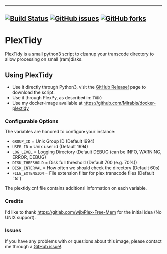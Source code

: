 -----------------------------------------
[![Build Status](https://travis-ci.org/Mirabis/PlexTidy.svg?branch=master)](https://travis-ci.org/Mirabis/PlexTidy)
[![GitHub issues](https://img.shields.io/github/issues/Mirabis/PlexTidy.svg)](https://github.com/Mirabis/PlexTidy/issues)
[![GitHub forks](https://img.shields.io/github/forks/Mirabis/PlexTidy.svg?style=flat-square)](https://github.com/Mirabis/PlexTidy/network)
-----------------------------------------
# PlexTidy
PlexTidy is a small python3 script to cleanup your transcode directory to allow processing on small (ram)disks.

## Using PlexTidy
* Use it directly through Python3, visit the [GitHub Release!](https://github.com/Mirabis/PlexTidy/releases) page to download the script.
* Use it through PlexPy, as described in: `TODO`
* Use my docker-image available at https://github.com/Mirabis/docker-plextidy 

### Configurable Options

The variables are honored to configure your instance:

* `GROUP_ID`	=	Unix Group ID (Default 1994)
* `USER_ID`	=	Unix user id (Default 1994)
* `LOG_LEVEL`	=	Logging Directory (Default DEBUG (can be INFO, WARNING, ERROR, DEBUG)
* `DISK_THRESHOLD`	=	Disk full threshold (Default 700 (e.g. 70%))
* `DISK_INTERVAL`	=	How often we should check the directory (Default 60s)
* `FILE_EXTENSION`	=	File extension filter for plex transcode files (Default '.ts')

The plextidy.cnf file contains additional information on each variable.

### Credits
I'd like to thank https://gitlab.com/wjb/Plex-Free-Mem for the initial idea (No UNIX support).

### Issues

If you have any problems with or questions about this image, please contact me through a [GitHub issue!](/issues).